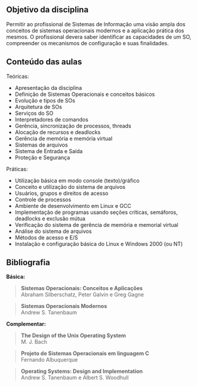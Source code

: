 Objetivo da disciplina
----------------------

Permitir ao profissional de Sistemas de Informação uma visão ampla dos conceitos
de sistemas operacionais modernos e a aplicação prática dos mesmos.
O profissional devera saber identificar as capacidades de um SO, compreender os
mecanismos de configuração e suas finalidades.

Conteúdo das aulas
------------------

Teóricas:

- Apresentação da disciplina
- Definição de Sistemas Operacionais e conceitos básicos
- Evolução e tipos de SOs
- Arquitetura de SOs
- Serviços do SO
- Interpretadores de comandos
- Gerência, sincronização de processos, threads
- Alocação de recursos e deadlocks
- Gerência de memória e memória virtual
- Sistemas de arquivos
- Sistema de Entrada e Saída
- Proteção e Segurança

Práticas:

- Utilização básica em modo console (texto)/gráfico
- Conceito e utilização do sistema de arquivos
- Usuários, grupos e direitos de acesso
- Controle de processos
- Ambiente de desenvolvimento em Linux e GCC
- Implementação de programas usando seções críticas, semáforos, deadlocks e exclusão mútua
- Verificação do sistema de gerência de memória e memorial virtual
- Análise do sistema de arquivos
- Métodos de acesso e E/S
- Instalação e configuração básica do Linux e Windows 2000 (ou NT)

Bibliografia
------------

**Básica:**

>**Sistemas Operacionais: Conceitos e Aplicações**<br>
Abraham Silberschatz, Peter Galvin e Greg Gagne

>**Sistemas Operacionais Modernos**<br>
Andrew S. Tanenbaum

**Complementar:**

>**The Design of the Unix Operating System**<br>
M. J. Bach

>**Projeto de Sistemas Operacionais em linguagem C**<br>
Fernando Albuquerque

>**Operating Systems: Design and Implementation**<br>
Andrew S. Tanenbaum e Albert S. Woodhull

